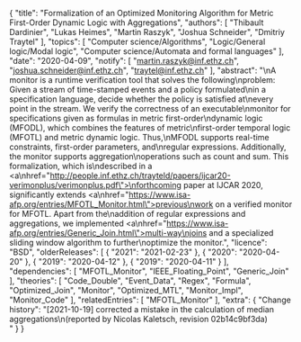{
    "title": "Formalization of an Optimized Monitoring Algorithm for Metric First-Order Dynamic Logic with Aggregations",
    "authors": [
        "Thibault Dardinier",
        "Lukas Heimes",
        "Martin Raszyk",
        "Joshua Schneider",
        "Dmitriy Traytel"
    ],
    "topics": [
        "Computer science/Algorithms",
        "Logic/General logic/Modal logic",
        "Computer science/Automata and formal languages"
    ],
    "date": "2020-04-09",
    "notify": [
        "martin.raszyk@inf.ethz.ch",
        "joshua.schneider@inf.ethz.ch",
        "traytel@inf.ethz.ch"
    ],
    "abstract": "\nA monitor is a runtime verification tool that solves the following\nproblem: Given a stream of time-stamped events and a policy formulated\nin a specification language, decide whether the policy is satisfied at\nevery point in the stream. We verify the correctness of an executable\nmonitor for specifications given as formulas in metric first-order\ndynamic logic (MFODL), which combines the features of metric\nfirst-order temporal logic (MFOTL) and metric dynamic logic. Thus,\nMFODL supports real-time constraints, first-order parameters, and\nregular expressions. Additionally, the monitor supports aggregation\noperations such as count and sum. This formalization, which is\ndescribed in a <a\nhref=\"http://people.inf.ethz.ch/trayteld/papers/ijcar20-verimonplus/verimonplus.pdf\">\nforthcoming paper at IJCAR 2020</a>, significantly extends <a\nhref=\"https://www.isa-afp.org/entries/MFOTL_Monitor.html\">previous\nwork on a verified monitor</a> for MFOTL. Apart from the\naddition of regular expressions and aggregations, we implemented <a\nhref=\"https://www.isa-afp.org/entries/Generic_Join.html\">multi-way\njoins</a> and a specialized sliding window algorithm to further\noptimize the monitor.",
    "licence": "BSD",
    "olderReleases": [
        {
            "2021": "2021-02-23"
        },
        {
            "2020": "2020-04-20"
        },
        {
            "2019": "2020-04-12"
        },
        {
            "2019": "2020-04-11"
        }
    ],
    "dependencies": [
        "MFOTL_Monitor",
        "IEEE_Floating_Point",
        "Generic_Join"
    ],
    "theories": [
        "Code_Double",
        "Event_Data",
        "Regex",
        "Formula",
        "Optimized_Join",
        "Monitor",
        "Optimized_MTL",
        "Monitor_Impl",
        "Monitor_Code"
    ],
    "relatedEntries": [
        "MFOTL_Monitor"
    ],
    "extra": {
        "Change history": "[2021-10-19] corrected a mistake in the calculation of median aggregations\n(reported by Nicolas Kaletsch, revision 02b14c9bf3da)<br>"
    }
}